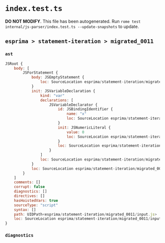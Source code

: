 # `index.test.ts`

**DO NOT MODIFY**. This file has been autogenerated. Run `rome test internal/js-parser/index.test.ts --update-snapshots` to update.

## `esprima > statement-iteration > migrated_0011`

### `ast`

```javascript
JSRoot {
	body: [
		JSForStatement {
			body: JSEmptyStatement {
				loc: SourceLocation esprima/statement-iteration/migrated_0011/input.js 1:16-1:17
			}
			init: JSVariableDeclaration {
				kind: "var"
				declarations: [
					JSVariableDeclarator {
						id: JSBindingIdentifier {
							name: "x"
							loc: SourceLocation esprima/statement-iteration/migrated_0011/input.js 1:8-1:9 (x)
						}
						init: JSNumericLiteral {
							value: 0
							loc: SourceLocation esprima/statement-iteration/migrated_0011/input.js 1:12-1:13
						}
						loc: SourceLocation esprima/statement-iteration/migrated_0011/input.js 1:8-1:13
					}
				]
				loc: SourceLocation esprima/statement-iteration/migrated_0011/input.js 1:4-1:13
			}
			loc: SourceLocation esprima/statement-iteration/migrated_0011/input.js 1:0-1:17
		}
	]
	comments: []
	corrupt: false
	diagnostics: []
	directives: []
	hasHoistedVars: true
	sourceType: "script"
	syntax: []
	path: UIDPath<esprima/statement-iteration/migrated_0011/input.js>
	loc: SourceLocation esprima/statement-iteration/migrated_0011/input.js 1:0-2:0
}
```

### `diagnostics`

```

```
